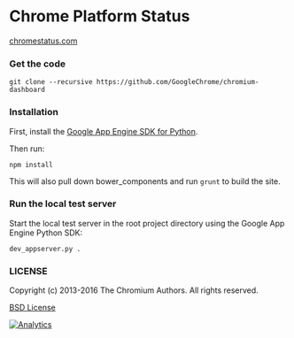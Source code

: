 Chrome Platform Status
==================

[chromestatus.com](http://chromestatus.com/)

### Get the code

    git clone --recursive https://github.com/GoogleChrome/chromium-dashboard

### Installation

First, install the [Google App Engine SDK for Python](https://developers.google.com/appengine/downloads#Google_App_Engine_SDK_for_Python).

Then run:

    npm install

This will also pull down bower_components and run `grunt` to build the site.

### Run the local test server

Start the local test server in the root project directory using the Google App
Engine Python SDK:

    dev_appserver.py .

### LICENSE

Copyright (c) 2013-2016 The Chromium Authors. All rights reserved.

[BSD License](http://src.chromium.org/viewvc/chrome/trunk/src/LICENSE)


[![Analytics](https://ga-beacon.appspot.com/UA-39048143-2/GoogleChrome/chromium-dashboard/README)](https://github.com/igrigorik/ga-beacon)
